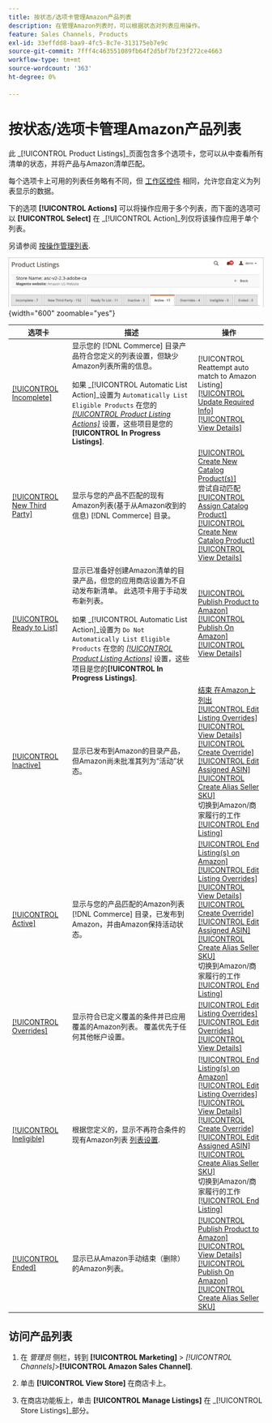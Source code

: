 ```yaml
---
title: 按状态/选项卡管理Amazon产品列表
description: 在管理Amazon列表时，可以根据状态对列表应用操作。
feature: Sales Channels, Products
exl-id: 33effdd8-baa9-4fc5-8c7e-313175eb7e9c
source-git-commit: 7fff4c463551089fb64f2d5bf7bf23f272ce4663
workflow-type: tm+mt
source-wordcount: '363'
ht-degree: 0%

---
```


# 按状态/选项卡管理Amazon产品列表

此 _[!UICONTROL Product Listings]_页面包含多个选项卡，您可以从中查看所有清单的状态，并将产品与Amazon清单匹配。

每个选项卡上可用的列表任务略有不同，但 [工作区控件](./workspace-controls.md) 相同，允许您自定义为列表显示的数据。

下的选项 **[!UICONTROL Actions]** 可以将操作应用于多个列表，而下面的选项可以 **[!UICONTROL Select]** 在 _[!UICONTROL Action]_列仅将该操作应用于单个列表。

另请参阅 [按操作管理列表](./managing-listings-by-action.md).

![产品列表选项卡](assets/amazon-product-listings-tabs.png){width="600" zoomable="yes"}

| 选项卡 | 描述 | 操作 |
|---------------------------------------------------------------|------------------------------------------------------------------------------------------------------------------------------------------------------------------------------------------------------------------------------------------------------------------------------------------------------------------------------------------------------------------------------------------------------------------------------------------------------------|-----------------------------------------------------------------------------------------------------------------------------------------------------------------------------------------------------------------------------------------------------------------------------------------------------------------------------------------------------------------------------------------------------------------------------------------------------------------------------------------------------------------------------------------|
| [[!UICONTROL Incomplete]](./incomplete-listings.md) | 显示您的 [!DNL Commerce] 目录产品符合您定义的列表设置，但缺少Amazon列表所需的信息。<br><br>如果 _[!UICONTROL Automatic List Action]_设置为 `Automatically List Eligible Products` 在您的 [_[!UICONTROL Product Listing Actions]_](./product-listing-actions.md) 设置，这些项目是您的&#x200B;**[!UICONTROL In Progress Listings]**. | [!UICONTROL Reattempt auto match to Amazon Listing]<br>[[!UICONTROL Update Required Info]](./amazon-manually-update-incomplete-listing.md)<br>[[!UICONTROL View Details]](./product-listing-details.md) |
| [[!UICONTROL New Third Party]](./new-third-party-listings.md) | 显示与您的产品不匹配的现有Amazon列表(基于从Amazon收到的信息) [!DNL Commerce] 目录。 | [[!UICONTROL Create New Catalog Product(s)]](./creating-assigning-catalog-products.md)<br>尝试自动匹配<br>[[!UICONTROL Assign Catalog Product]](./creating-assigning-catalog-products.md)<br>[[!UICONTROL Create New Catalog Product]](./creating-assigning-catalog-products.md)<br>[[!UICONTROL View Details]](./product-listing-details.md) |
| [[!UICONTROL Ready to List]](./ready-to-list.md) | 显示已准备好创建Amazon清单的目录产品，但您的应用商店设置为不自动发布新清单。 此选项卡用于手动发布新列表。<br><br>如果 _[!UICONTROL Automatic List Action]_设置为 `Do Not Automatically List Eligible Products` 在您的 [_[!UICONTROL Product Listing Actions]_](./product-listing-actions.md) 设置，这些项目是您的&#x200B;**[!UICONTROL In Progress Listings]**. | [[!UICONTROL Publish Product to Amazon]](./publish-listings-manually.md)<br>[[!UICONTROL Publish On Amazon]](./publish-listings-manually.md)<br>[[!UICONTROL View Details]](./product-listing-details.md) |
| [[!UICONTROL Inactive]](./inactive-listings.md) | 显示已发布到Amazon的目录产品，但Amazon尚未批准其列为“活动”状态。 | [结束 在Amazon上列出](./end-listings-manually.md)<br>[[!UICONTROL Edit Listing Overrides]](./creating-editing-overrides.md)<br>[[!UICONTROL View Details]](./product-listing-details.md)<br>[[!UICONTROL Create Override]](./creating-editing-overrides.md)<br>[[!UICONTROL Edit Assigned ASIN]](./edit-assigned-asin.md)<br>[[!UICONTROL Create Alias Seller SKU]](./create-alias-seller-sku.md#region-specific)<br>切换到Amazon/商家履行的工作<br>[[!UICONTROL End Listing]](./end-listings-manually.md) |
| [[!UICONTROL Active]](./active-listings.md) | 显示与您的产品匹配的Amazon列表 [!DNL Commerce] 目录，已发布到Amazon，并由Amazon保持活动状态。 | [[!UICONTROL End Listing(s) on Amazon]](./end-listings-manually.md)<br>[[!UICONTROL Edit Listing Overrides]](./creating-editing-overrides.md)<br>[[!UICONTROL View Details]](./product-listing-details.md)<br>[[!UICONTROL Create Override]](./creating-editing-overrides.md)<br>[[!UICONTROL Edit Assigned ASIN]](./edit-assigned-asin.md)<br>[[!UICONTROL Create Alias Seller SKU]](./create-alias-seller-sku.md#region-specific)<br>切换到Amazon/商家履行的工作<br>[[!UICONTROL End Listing]](./end-listings-manually.md) |
| [[!UICONTROL Overrides]](./overrides.md) | 显示符合已定义覆盖的条件并已应用覆盖的Amazon列表。 覆盖优先于任何其他帐户设置。 | [[!UICONTROL Edit Listing Overrides]](./creating-editing-overrides.md)<br>[[!UICONTROL Edit Overrides]](./creating-editing-overrides.md)<br>[[!UICONTROL View Details]](./product-listing-details.md) |
| [[!UICONTROL Ineligible]](./ineligible-listings.md) | 根据您定义的，显示不再符合条件的现有Amazon列表 [列表设置](./listing-settings.md). | [[!UICONTROL End Listing(s) on Amazon]](./end-listings-manually.md)<br>[[!UICONTROL Edit Listing Overrides]](./creating-editing-overrides.md)<br>[[!UICONTROL View Details]](./product-listing-details.md)<br>[[!UICONTROL Create Override]](./creating-editing-overrides.md)<br>[[!UICONTROL Edit Assigned ASIN]](./edit-assigned-asin.md)<br>[[!UICONTROL Create Alias Seller SKU]](./create-alias-seller-sku.md#region-specific)<br>切换到Amazon/商家履行的工作<br>[[!UICONTROL End Listing]](./end-listings-manually.md) |
| [[!UICONTROL Ended]](./ended-listings.md) | 显示已从Amazon手动结束（删除）的Amazon列表。 | [[!UICONTROL Publish Product to Amazon]](./publish-listings-manually.md)<br>[[!UICONTROL View Details]](./product-listing-details.md)<br>[[!UICONTROL Publish On Amazon]](./publish-listings-manually.md)<br>[[!UICONTROL Create Alias Seller SKU]](./create-alias-seller-sku.md#region-specific) |

## 访问产品列表

1. 在 _管理员_ 侧栏，转到 **[!UICONTROL Marketing]** > _[!UICONTROL Channels]_>**[!UICONTROL Amazon Sales Channel]**.

1. 单击 **[!UICONTROL View Store]** 在商店卡上。

1. 在商店功能板上，单击 **[!UICONTROL Manage Listings]** 在 _[!UICONTROL Store Listings]_部分。
